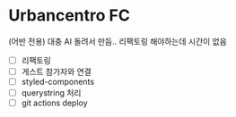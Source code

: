 # Urbancentro FC

(어반 전용) 대충 AI 돌려서 만듬..
리팩토링 해야하는데 시간이 없음

- [ ] 리팩토링
- [ ] 게스트 참가자와 연결
- [ ] styled-components
- [ ] querystring 처리
- [ ] git actions deploy
